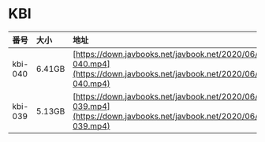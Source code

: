 # KBI

| 番号 | 大小 | 地址 |
| :--- | :--- | :--- |
| kbi-040 | 6.41GB | [https://down.javbooks.net/javbook.net/2020/06/26/kbi-040.mp4](https://down.javbooks.net/javbook.net/2020/06/26/kbi-040.mp4) |
| kbi-039 | 5.13GB | [https://down.javbooks.net/javbook.net/2020/06/22/kbi-039.mp4](https://down.javbooks.net/javbook.net/2020/06/22/kbi-039.mp4) |



